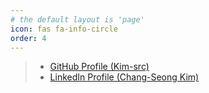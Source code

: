 ```yaml
---
# the default layout is 'page'
icon: fas fa-info-circle
order: 4
---
```


> - <a href="https://github.com/Kim-src">GitHub Profile (Kim-src)</a>
> - <a href="https://www.linkedin.com/in/chang-seong-kim-7826142a0">LinkedIn Profile (Chang-Seong Kim)</a>
